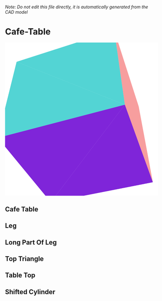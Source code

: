 ###### Note: Do not edit this file directly, it is automatically generated from the CAD model

# Cafe-Table

![](/project.svg)

## Cafe Table


## Leg


## Long Part Of Leg


## Top Triangle


## Table Top


## Shifted Cylinder


